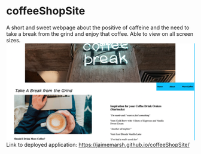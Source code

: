 # coffeeShopSite
A short and sweet webpage about the positive of caffeine and the need to take a break from the grind and enjoy that coffee. Able to view on all screen sizes.
<img src="images/screenshot.png">
Link to deployed application: https://jaimemarsh.github.io/coffeeShopSite/